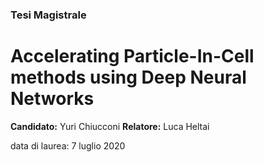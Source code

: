### Tesi Magistrale
# Accelerating Particle-In-Cell methods using Deep Neural Networks

**Candidato:** Yuri Chiucconi
**Relatore:** Luca Heltai

data di laurea: 7 luglio 2020
